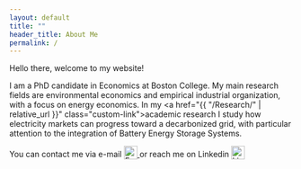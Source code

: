 ```yaml
---
layout: default
title: ""
header_title: About Me
permalink: /
---
```




Hello there, welcome to my website!  

I am a PhD candidate in Economics at Boston College. My main research fields are environmental economics and empirical industrial organization, with a focus on energy economics. In my <a href="{{ "/Research/" | relative_url }}" class="custom-link">academic research</a> I study how electricity markets can progress toward a decarbonized grid, with particular attention to the integration of Battery Energy Storage Systems.

<!-- Here you can download my <a href="{{ "/cv/" | relative_url }}" class="custom-link">CV</a>. -->

You can contact me via e-mail
<a href="mailto:visaggip@bc.edu" aria-label="Send email to Pietro Visaggio">
  <img src="{{ '/assets/images/email_icon.png' | relative_url }}"
       alt="Email icon"
       style="width:24px; vertical-align:middle; margin-left:0rem; margin-bottom:0.5rem;">
</a>
or reach me on Linkedin
<a href="https://www.linkedin.com/in/pietro-visaggio-393369161/" target="_blank" rel="noopener" aria-label="Visit Pietro Visaggio on LinkedIn">
  <img src="{{ '/assets/images/linkedin_icon.png' | relative_url }}"
       alt="LinkedIn icon"
       style="width:24px; vertical-align:middle; margin-left:0rem; margin-bottom:0.5rem;">
</a>